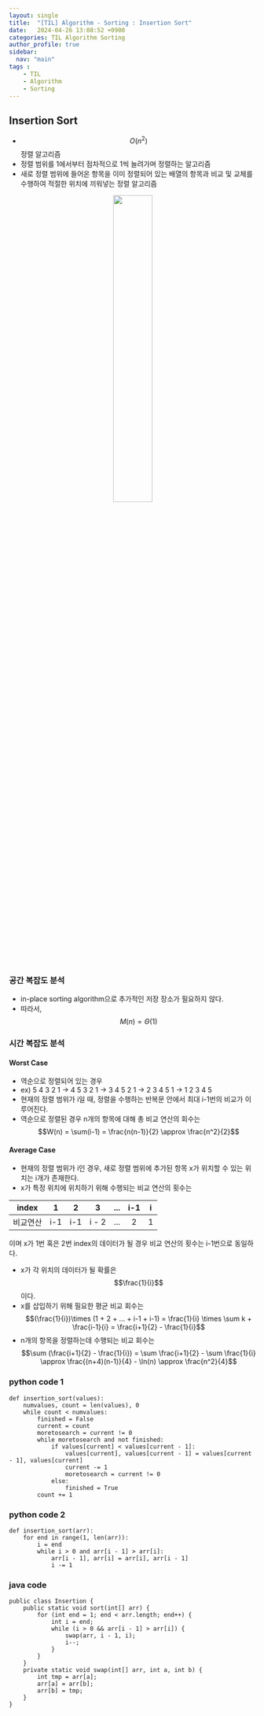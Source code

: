 ```yaml
---
layout: single
title:  "[TIL] Algorithm - Sorting : Insertion Sort"
date:   2024-04-26 13:08:52 +0900
categories: TIL Algorithm Sorting
author_profile: true
sidebar:
  nav: "main"
tags : 
    - TIL
    - Algorithm
    - Sorting
---
```

## Insertion Sort
- $$O(n^2)$$ 정렬 알고리즘
- 정렬 범위를 1에서부터 점차적으로 1씩 늘려가며 정렬하는 알고리즘
- 새로 정렬 범위에 들어온 항목을 이미 정렬되어 있는 배열의 항목과 비교 및 교체를 수행하여 적절한 위치에 끼워넣는 정렬 알고리즘
<p align='center'><img src = "https://github.com/Bomin-Seo/Study/assets/94039896/1d59636f-ab30-4aff-9af5-7514bc79cc90" height="40%" width = "40%"/></p>

### 공간 복잡도 분석
- in-place sorting algorithm으로 추가적인 저장 장소가 필요하지 않다.
- 따라서, $$M(n) = \Theta(1)$$

### 시간 복잡도 분석
#### Worst Case
- 역순으로 정렬되어 있는 경우
- ex) 5 4 3 2 1 &rarr; 4 5 3 2 1 &rarr; 3 4 5 2 1 &rarr; 2 3 4 5 1 &rarr; 1 2 3 4 5
- 현재의 정렬 범위가 i일 때, 정렬을 수행하는 반복문 안에서 최대 i-1번의 비교가 이루어진다.
- 역순으로 정렬된 경우 n개의 항목에 대해 총 비교 연산의 회수는 $$W(n) = \sum(i-1) = \frac{n(n-1)}{2} \approx \frac{n^2}{2}$$

#### Average Case
- 현재의 정렬 범위가 i인 경우, 새로 정렬 범위에 추가된 항목 x가 위치할 수 있는 위치는 i개가 존재한다.
- x가 특정 위치에 위치하기 위해 수행되는 비교 연산의 횟수는

| index | 1 | 2 | 3 | ... | i-1 | i | 
|:---:|:---:|:---:|:---:|:---:|:---:|:---:|
| 비교연산 | i-1 | i-1 | i - 2 | ... | 2 | 1|

  이며 x가 1번 혹은 2번 index의 데이터가 될 경우 비교 연산의 횟수는 i-1번으로 동일하다.

- x가 각 위치의 데이터가 될 확률은 $$\frac{1}{i}$$이다.
- x를 삽입하기 위해 필요한 평균 비교 회수는 $$(\frac{1}{i})\times (1 + 2 + ... + i-1 + i-1) = \frac{1}{i} \times \sum k + \frac{i-1}{i} = \frac{i+1}{2} - \frac{1}{i}$$
- n개의 항목을 정렬하는데 수행되는 비교 회수는 $$\sum (\frac{i+1}{2} - \frac{1}{i}) = \sum \frac{i+1}{2} - \sum \frac{1}{i} \approx \frac{(n+4)(n-1)}{4} - \ln(n) \approx \frac{n^2}{4}$$

### python code 1
```
def insertion_sort(values):
    numvalues, count = len(values), 0
    while count < numvalues:
        finished = False
        current = count
        moretosearch = current != 0
        while moretosearch and not finished:
            if values[current] < values[current - 1]:
                values[current], values[current - 1] = values[current - 1], values[current]
                current -= 1
                moretosearch = current != 0
            else:
                finished = True
        count += 1
```

### python code 2
```
def insertion_sort(arr):
    for end in range(1, len(arr)):
        i = end
        while i > 0 and arr[i - 1] > arr[i]:
            arr[i - 1], arr[i] = arr[i], arr[i - 1]
            i -= 1
```

### java code
```
public class Insertion {
    public static void sort(int[] arr) {
        for (int end = 1; end < arr.length; end++) {
            int i = end;
            while (i > 0 && arr[i - 1] > arr[i]) {
                swap(arr, i - 1, i);
                i--;
            }
        }
    }
    private static void swap(int[] arr, int a, int b) {
        int tmp = arr[a];
        arr[a] = arr[b];
        arr[b] = tmp;
    }
}
```